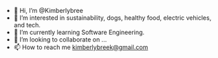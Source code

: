 - 👋 Hi, I’m @Kimberlybree
- 👀 I’m interested in sustainability, dogs, healthy food, electric vehicles, and tech. 
- 🌱 I’m currently learning Software Engineering.
- 💞️ I’m looking to collaborate on ...
- 📫 How to reach me kimberlybreek@gmail.com

<!---
Kimberlybree/Kimberlybree is a ✨ special ✨ repository because its `README.md` (this file) appears on your GitHub profile.
You can click the Preview link to take a look at your changes.
--->
